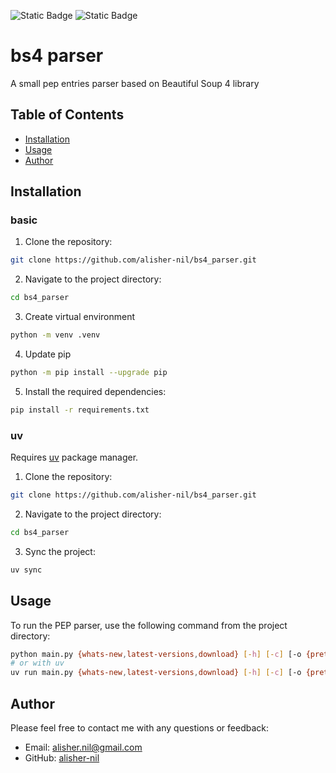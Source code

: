 ![Static Badge](https://img.shields.io/badge/python-3.10-%233776AB?logo=python)
![Static Badge](https://img.shields.io/badge/Beautiful%20Soup%204-v4.12-%233776AB)


# bs4 parser

A small pep entries parser based on Beautiful Soup 4 library

## Table of Contents
- [Installation](#installation)
- [Usage](#usage)
- [Author](#author)

## Installation

### basic
1. Clone the repository:

```bash
git clone https://github.com/alisher-nil/bs4_parser.git
```
2. Navigate to the project directory:
```bash
cd bs4_parser
```
3. Create virtual environment
```bash
python -m venv .venv
```
4. Update pip
```bash
python -m pip install --upgrade pip
```
5. Install the required dependencies:
```bash
pip install -r requirements.txt
```
### uv
Requires [uv](https://docs.astral.sh/uv/) package manager.
1. Clone the repository:

```bash
git clone https://github.com/alisher-nil/bs4_parser.git
```

2. Navigate to the project directory:

```bash
cd bs4_parser
```

3. Sync the project:
```bash
uv sync
```
## Usage
To run the PEP parser, use the following command from the project directory:
```bash
python main.py {whats-new,latest-versions,download} [-h] [-c] [-o {pretty,file}] 
# or with uv
uv run main.py {whats-new,latest-versions,download} [-h] [-c] [-o {pretty,file}] 
```
## Author
Please feel free to contact me with any questions or feedback:
- Email: alisher.nil@gmail.com
- GitHub: [alisher-nil](https://github.com/alisher-nil/)